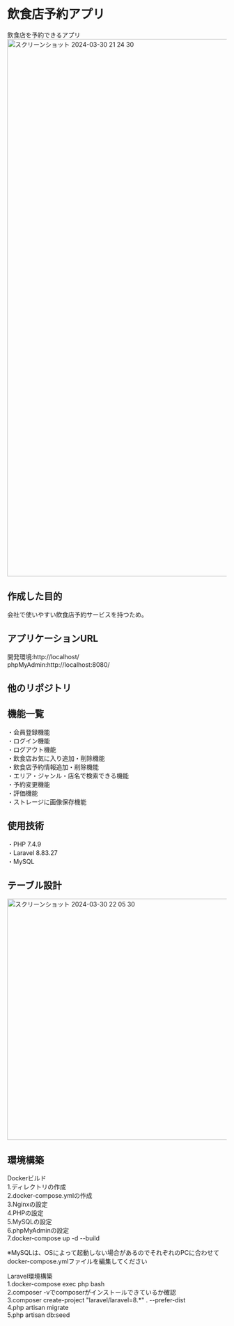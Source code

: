 #  飲食店予約アプリ  
飲食店を予約できるアプリ
<img width="1234" alt="スクリーンショット 2024-03-30 21 24 30" src="https://github.com/katsukishiori/advance-test/assets/145991391/0dd3bafa-b8f8-4616-836e-878edfdd9d62">


##  作成した目的
会社で使いやすい飲食店予約サービスを持つため。  

##  アプリケーションURL  
開発環境:http://localhost/  
phpMyAdmin:http://localhost:8080/  
##  他のリポジトリ  

##  機能一覧
・会員登録機能  
・ログイン機能  
・ログアウト機能  
・飲食店お気に入り追加・削除機能  
・飲食店予約情報追加・削除機能  
・エリア・ジャンル・店名で検索できる機能  
・予約変更機能  
・評価機能  
・ストレージに画像保存機能

##  使用技術  
・PHP 7.4.9  
・Laravel 8.83.27  
・MySQL 


##  テーブル設計  
<img width="554" alt="スクリーンショット 2024-03-30 22 05 30" src="https://github.com/katsukishiori/advance-test/assets/145991391/6ed88c32-d23e-408c-a26d-fe028ebfe53f">



##  環境構築  
Dockerビルド  
1.ディレクトリの作成  
2.docker-compose.ymlの作成  
3.Nginxの設定  
4.PHPの設定  
5.MySQLの設定  
6.phpMyAdminの設定  
7.docker-compose up -d --build  

※MySQLは、OSによって起動しない場合があるのでそれぞれのPCに合わせてdocker-compose.ymlファイルを編集してください  

Laravel環境構築  
1.docker-compose exec php bash  
2.composer -vでcomposerがインストールできているか確認  
3.composer create-project "laravel/laravel=8.*" . --prefer-dist  
4.php artisan migrate  
5.php artisan db:seed  



